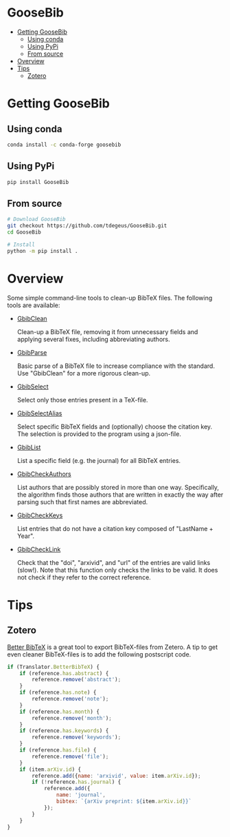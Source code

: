 # GooseBib

<!-- MarkdownTOC -->

- [Getting GooseBib](#getting-goosebib)
    - [Using conda](#using-conda)
    - [Using PyPi](#using-pypi)
    - [From source](#from-source)
- [Overview](#overview)
- [Tips](#tips)
    - [Zotero](#zotero)

<!-- /MarkdownTOC -->

# Getting GooseBib

## Using conda

```bash
conda install -c conda-forge goosebib
```

## Using PyPi

```bash
pip install GooseBib
```

## From source

```bash
# Download GooseBib
git checkout https://github.com/tdegeus/GooseBib.git
cd GooseBib

# Install
python -m pip install .
```

# Overview

Some simple command-line tools to clean-up BibTeX files. The following tools are available:

*   [GbibClean](GooseBib/cli/GbibClean.py)

    Clean-up a BibTeX file, removing it from unnecessary fields and applying several fixes, including abbreviating authors.

*   [GbibParse](GooseBib/cli/GbibParse.py)

    Basic parse of a BibTeX file to increase compliance with the standard. Use "GbibClean" for a more rigorous clean-up.

*   [GbibSelect](GooseBib/cli/GbibSelect.py)

    Select only those entries present in a TeX-file.

*   [GbibSelectAlias](GooseBib/cli/GbibSelectAlias.py)

    Select specific BibTeX fields and (optionally) choose the citation key. The selection is provided to the program using a json-file.

*   [GbibList](GooseBib/cli/GbibList.py)

    List a specific field (e.g. the journal) for all BibTeX entries.

*   [GbibCheckAuthors](GooseBib/cli/GbibCheckAuthors.py)

    List authors that are possibly stored in more than one way. Specifically, the algorithm finds those authors that are written in exactly the way after parsing such that first names are abbreviated.

*   [GbibCheckKeys](GooseBib/cli/GbibCheckKeys.py)

    List entries that do not have a citation key composed of "LastName + Year".

*   [GbibCheckLink](GooseBib/cli/GbibCheckLink.py)

    Check that the "doi", "arxivid", and "url" of the entries are valid links (slow!). Note that this function only checks the links to be valid. It does not check if they refer to the correct reference.

# Tips

## Zotero

[Better BibTeX](https://retorque.re/zotero-better-bibtex/) is a great tool to export BibTeX-files
from Zetero.
A tip to get even cleaner BibTeX-files is to add the following postscript code.

```js
if (Translator.BetterBibTeX) {
    if (reference.has.abstract) {
        reference.remove('abstract');
    }
    if (reference.has.note) {
        reference.remove('note');
    }
    if (reference.has.month) {
        reference.remove('month');
    }
    if (reference.has.keywords) {
        reference.remove('keywords');
    }
    if (reference.has.file) {
        reference.remove('file');
    }
    if (item.arXiv.id) {
        reference.add({name: 'arxivid', value: item.arXiv.id});
        if (!reference.has.journal) {
            reference.add({
                name: 'journal',
                bibtex: `{arXiv preprint: ${item.arXiv.id}}`
            });
        }
    }
}
```
